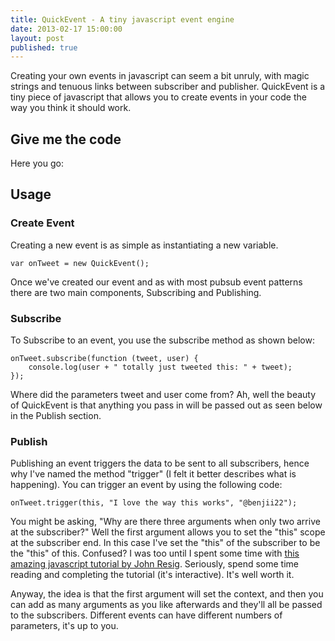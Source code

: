```yaml
---
title: QuickEvent - A tiny javascript event engine
date: 2013-02-17 15:00:00
layout: post
published: true
---
```


Creating your own events in javascript can seem a bit unruly, with magic strings and tenuous links between subscriber and publisher. QuickEvent is a tiny piece of javascript that allows you to create events in your code the way you think it should work.

## Give me the code
Here you go:
<script src="https://gist.github.com/bjcull/4970183.js"> </script>

## Usage
### Create Event
Creating a new event is as simple as instantiating a new variable.

    var onTweet = new QuickEvent();
    
Once we've created our event and as with most pubsub event patterns there are two main components, Subscribing and Publishing.

### Subscribe
To Subscribe to an event, you use the subscribe method as shown below:

    onTweet.subscribe(function (tweet, user) {
        console.log(user + " totally just tweeted this: " + tweet);
    });

Where did the parameters tweet and user come from? Ah, well the beauty of QuickEvent is that anything you pass in will be passed out as seen below in the Publish section.

### Publish

Publishing an event triggers the data to be sent to all subscribers, hence why I've named the method "trigger" (I felt it better describes what is happening). You can trigger an event by using the following code:

    onTweet.trigger(this, "I love the way this works", "@benjii22");
    
You might be asking, "Why are there three arguments when only two arrive at the subscriber?" Well the first argument allows you to set the "this" scope at the subscriber end. In this case I've set the "this" of the subscriber to be the "this" of this. Confused? I was too until I spent some time with [this amazing javascript tutorial by John Resig](http://ejohn.org/apps/learn/). Seriously, spend some time reading and completing the tutorial (it's interactive). It's well worth it.

Anyway, the idea is that the first argument will set the context, and then you can add as many arguments as you like afterwards and they'll all be passed to the subscribers. Different events can have different numbers of parameters, it's up to you.


